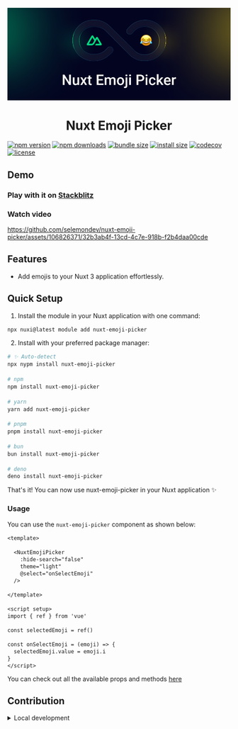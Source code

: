 <p align="center">
 <img align="center" src="https://raw.githubusercontent.com/selemondev/nuxt-emoji-picker/master/assets/nuxt-emoji-picker.png" />
 <h1 align="center">
 Nuxt Emoji Picker
 </h1>
</p>

<!-- automd:badges color="green" license name="nuxt-emoji-picker" codecov bundlephobia packagephobia -->

[![npm version](https://img.shields.io/npm/v/nuxt-emoji-picker?color=green)](https://npmjs.com/package/nuxt-emoji-picker)
[![npm downloads](https://img.shields.io/npm/dm/nuxt-emoji-picker?color=green)](https://npm.chart.dev/nuxt-emoji-picker)
[![bundle size](https://img.shields.io/bundlephobia/minzip/nuxt-emoji-picker?color=green)](https://bundlephobia.com/package/nuxt-emoji-picker)
[![install size](https://badgen.net/packagephobia/install/nuxt-emoji-picker?color=green)](https://packagephobia.com/result?p=nuxt-emoji-picker)
[![codecov](https://img.shields.io/codecov/c/gh/selemondev/nuxt-emoji-picker?color=green)](https://codecov.io/gh/selemondev/nuxt-emoji-picker)
[![license](https://img.shields.io/github/license/selemondev/nuxt-emoji-picker?color=green)](https://github.com/selemondev/nuxt-emoji-picker/blob/main/LICENSE)

<!-- /automd -->

## Demo

### Play with it on [Stackblitz](https://stackblitz.com/edit/nuxt-starter-qstqbs?file=app.vue)

### Watch video

https://github.com/selemondev/nuxt-emoji-picker/assets/106826371/32b3ab4f-13cd-4c7e-918b-f2b4daa00cde

## Features

- Add emojis to your Nuxt 3 application effortlessly.

## Quick Setup

1. Install the module in your Nuxt application with one command:

```bash
npx nuxi@latest module add nuxt-emoji-picker
```

2. Install with your preferred package manager:

<!-- automd:pm-install name="nuxt-emoji-picker" -->

```sh
# ✨ Auto-detect
npx nypm install nuxt-emoji-picker

# npm
npm install nuxt-emoji-picker

# yarn
yarn add nuxt-emoji-picker

# pnpm
pnpm install nuxt-emoji-picker

# bun
bun install nuxt-emoji-picker

# deno
deno install nuxt-emoji-picker
```

<!-- /automd -->

That's it! You can now use nuxt-emoji-picker in your Nuxt application ✨

### Usage

You can use the `nuxt-emoji-picker` component as shown below:

```vue
<template>

  <NuxtEmojiPicker
    :hide-search="false"
    theme="light"
    @select="onSelectEmoji"
  />

</template>

<script setup>
import { ref } from 'vue'

const selectedEmoji = ref()

const onSelectEmoji = (emoji) => {
  selectedEmoji.value = emoji.i
}
</script>
```

You can check out all the available props and methods [here](https://github.com/delowardev/vue3-emoji-picker/?tab=readme-ov-file#options-props)


## Contribution

<details>
  <summary>Local development</summary>
  
  ```bash
  # Install dependencies
  npm install
  
  # Generate type stubs
  npm run dev:prepare
  
  # Develop with the playground
  npm run dev
  
  # Build the playground
  npm run dev:build
  
  # Run ESLint
  npm run lint
  
  # Run Vitest
  npm run test
  npm run test:watch
  
  # Release new version
  npm run release
  ```

</details>
